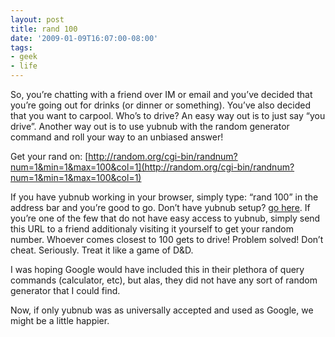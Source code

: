 ```yaml
---
layout: post
title: rand 100
date: '2009-01-09T16:07:00-08:00'
tags:
- geek
- life
---
```

So, you’re chatting with a friend over IM or email and you’ve decided that
you’re going out for drinks (or dinner or something). You’ve also decided that
you want to carpool. Who’s to drive? An easy way out is to just say “you drive”.
Another way out is to use yubnub with the random generator command and roll your
way to an unbiased answer!<!--more-->

Get your rand on:
[http://random.org/cgi-bin/randnum?num=1&min=1&max=100&col=1](http://random.org/cgi-bin/randnum?num=1&min=1&max=100&col=1)

If you have yubnub working in your browser, simply type: “rand 100” in the
address bar and you’re good to go. Don’t have yubnub setup? [go
here](http://www.633k.net/2006/04/keyboard-kowboy-fun-with-yubnub-and.html). If
you’re one of the few that do not have easy access to yubnub, simply send this
URL to a friend additionaly visiting it yourself to get your random number.
Whoever comes closest to 100 gets to drive! Problem solved! Don’t cheat.
Seriously. Treat it like a game of D&D.

I was hoping Google would have included this in their plethora of query commands
(calculator, etc), but alas, they did not have any sort of random generator that
I could find.

Now, if only yubnub was as universally accepted and used as Google, we might be
a little happier.

